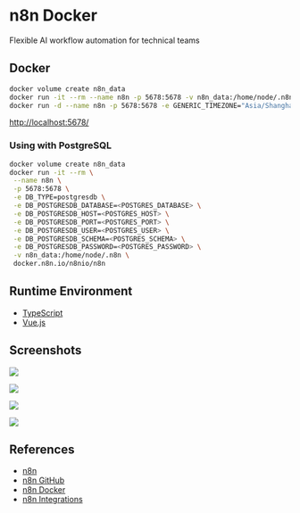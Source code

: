 # n8n Docker

Flexible AI workflow automation for technical teams

## Docker
```sh
docker volume create n8n_data
docker run -it --rm --name n8n -p 5678:5678 -v n8n_data:/home/node/.n8n docker.n8n.io/n8nio/n8n
docker run -d --name n8n -p 5678:5678 -e GENERIC_TIMEZONE="Asia/Shanghai" -e TZ="Asia/Shanghai" -e N8N_DEFAULT_LOCALE=zh-CN ghcr.io/n8n-io/n8n
```
[http://localhost:5678/](http://localhost:5678/)

### Using with PostgreSQL
```sh
docker volume create n8n_data
docker run -it --rm \
 --name n8n \
 -p 5678:5678 \
 -e DB_TYPE=postgresdb \
 -e DB_POSTGRESDB_DATABASE=<POSTGRES_DATABASE> \
 -e DB_POSTGRESDB_HOST=<POSTGRES_HOST> \
 -e DB_POSTGRESDB_PORT=<POSTGRES_PORT> \
 -e DB_POSTGRESDB_USER=<POSTGRES_USER> \
 -e DB_POSTGRESDB_SCHEMA=<POSTGRES_SCHEMA> \
 -e DB_POSTGRESDB_PASSWORD=<POSTGRES_PASSWORD> \
 -v n8n_data:/home/node/.n8n \
 docker.n8n.io/n8nio/n8n
```

## Runtime Environment
- [TypeScript](https://www.typescriptlang.org/)
- [Vue.js](https://github.com/vuejs/vue)

## Screenshots
![](https://n8niostorageaccount.blob.core.windows.net/n8nio-strapi-blobs-prod/assets/Home_ITO_Ps_5a5aac3fda.webp)

![](https://n8niostorageaccount.blob.core.windows.net/n8nio-strapi-blobs-prod/assets/Home_Sec_O_Ps_1553ddb39b.webp)

![](https://n8niostorageaccount.blob.core.windows.net/n8nio-strapi-blobs-prod/assets/Home_Dev_O_Ps_43aa01a07b.webp)

![](https://n8niostorageaccount.blob.core.windows.net/n8nio-strapi-blobs-prod/assets/Home_Sales_d1992221c7.webp)

## References
- [n8n](https://n8n.io/)
- [n8n GitHub](https://github.com/n8n-io/n8n)
- [n8n Docker](https://docs.n8n.io/hosting/installation/docker/)
- [n8n Integrations](https://n8n.io/integrations)